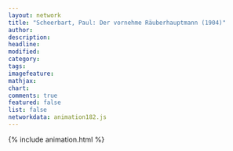 ```yaml
---
layout: network
title: "Scheerbart, Paul: Der vornehme Räuberhauptmann (1904)"
author:
description:
headline:
modified:
category:
tags:
imagefeature: 
mathjax: 
chart: 
comments: true
featured: false
list: false
networkdata: animation182.js
---
```

{% include animation.html %}
